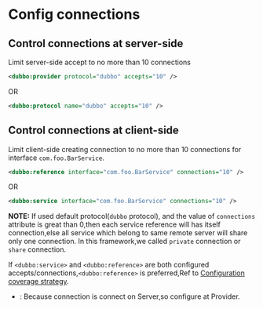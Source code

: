# Config connections

## Control connections at server-side
Limit server-side accept to no more than 10 connections

```xml
<dubbo:provider protocol="dubbo" accepts="10" />
```
OR

```xml
<dubbo:protocol name="dubbo" accepts="10" />
```

## Control connections at client-side
Limit client-side creating connection to no more than 10 connections for interface `com.foo.BarService`.
```xml
<dubbo:reference interface="com.foo.BarService" connections="10" />
```

OR

```xml
<dubbo:service interface="com.foo.BarService" connections="10" />
```
**NOTE:** If used default protocol(`dubbo` protocol), and the value of  `connections` attribute is great than 0,then each service reference will has itself connection,else all service which belong to same remote server will share only one connection. In this framework,we called `private` connection or `share` connection.

If `<dubbo:service>` and `<dubbo:reference>` are both configured accepts/connections,`<dubbo:reference>` is preferred,Ref to [Configuration coverage strategy](http://dubbo.apache.org/books/dubbo-user-book-en/demos/config-rule.html).

* : Because connection is connect on Server,so configure at Provider.
